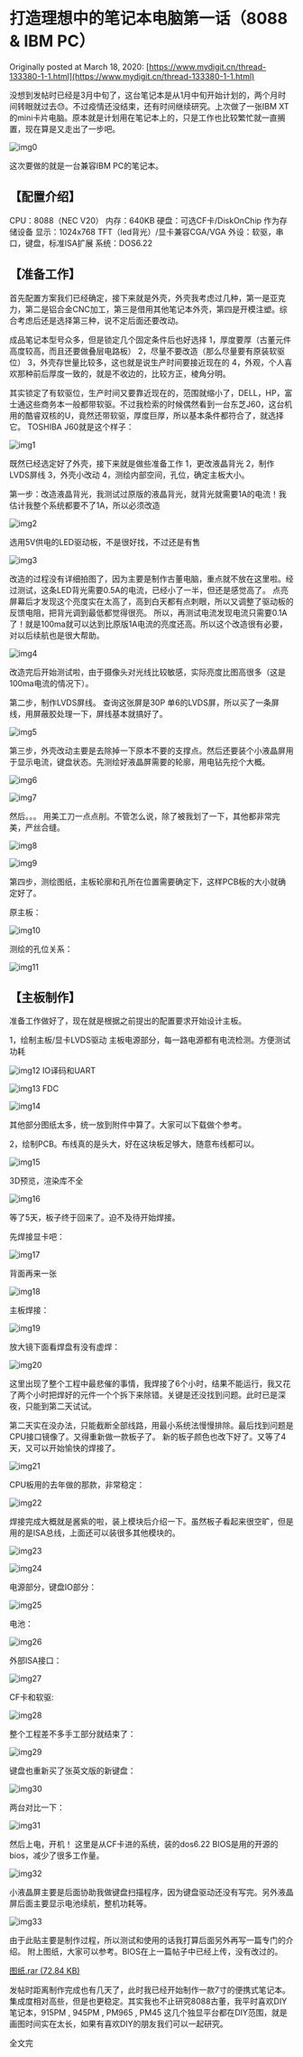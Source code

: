 # 打造理想中的笔记本电脑第一话（8088 & IBM PC）

Originally posted at March 18, 2020: [https://www.mydigit.cn/thread-133380-1-1.html](https://www.mydigit.cn/thread-133380-1-1.html)

没想到发帖时已经是3月中旬了，这台笔记本是从1月中旬开始计划的，两个月时间转眼就过去:sweat:。不过疫情还没结束，还有时间继续研究。上次做了一张IBM XT的mini卡片电脑。原本就是计划用在笔记本上的，只是工作也比较繁忙就一直搁置，现在算是又走出了一步吧。

![img0](images/20200318_00.jpg) 

这次要做的就是一台兼容IBM PC的笔记本。

## 【配置介绍】
CPU：8088（NEC V20）
内存：640KB
硬盘：可选CF卡/DiskOnChip 作为存储设备
显示：1024x768 TFT（led背光）/显卡兼容CGA/VGA
外设：软驱，串口，键盘，标准ISA扩展
系统：DOS6.22

## 【准备工作】

首先配置方案我们已经确定，接下来就是外壳，外壳我考虑过几种，第一是亚克力，第二是铝合金CNC加工，第三是借用其他笔记本外壳，第四是开模注塑。综合考虑后还是选择第三种，说不定后面还要改动。

成品笔记本型号众多，但是锁定几个固定条件后也好选择
1，厚度要厚（古董元件高度较高，而且还要做叠层电路板）
2，尽量不要改造（那么尽量要有原装软驱位）
3，外壳存世量比较多，这也就是说生产时间要接近现在的
4，外观，个人喜欢那种前后厚度一致的，就是不收边的，比较方正，棱角分明。

其实锁定了有软驱位，生产时间又要靠近现在的，范围就缩小了，DELL，HP，富士通这些商务本一般都带软驱。不过我检索的时候偶然看到一台东芝J60，这台机用的酷睿双核的U，竟然还带软驱，厚度巨厚，所以基本条件都符合了，就选择它。
TOSHIBA J60就是这个样子：

![img1](images/20200318_01.jpg) 

既然已经选定好了外壳，接下来就是做些准备工作
1，更改液晶背光
2，制作LVDS屏线
3，外壳小改动
4，测绘内部空间，孔位，确定主板大小。

第一步：改造液晶背光，我测试过原版的液晶背光，就背光就需要1A的电流！我估计我整个系统都要不了1A，所以必须改造

![img2](images/20200318_02.jpg) 

选用5V供电的LED驱动板，不是很好找，不过还是有售

![img3](images/20200318_03.jpg) 

改造的过程没有详细拍图了，因为主要是制作古董电脑，重点就不放在这里啦。经过测试，这条LED背光需要0.5A的电流，已经小了一半，但还是感觉高了。
点亮屏幕后才发现这个亮度实在太高了，高到白天都有点刺眼，所以又调整了驱动板的反馈电阻，把背光调到最低都觉得很亮。
所以，再测试电流发现电流只需要0.1A了！就是100ma就可以达到比原版1A电流的亮度还高。所以这个改造很有必要，对以后续航也是很大帮助。

![img4](images/20200318_04.jpg) 

改造完后开始测试啦，由于摄像头对光线比较敏感，实际亮度比图高很多（这是100ma电流的情况下）。

第二步，制作LVDS屏线。
查询这张屏是30P 单6的LVDS屏，所以买了一条屏线，用屏蔽胶处理一下，屏线基本就搞好了。

![img5](images/20200318_05.jpg) 

第三步，外壳改动主要是去除掉一下原本不要的支撑点。然后还要装个小液晶屏用于显示电流，键盘状态。先测绘好液晶屏需要的轮廓，用电钻先挖个大概。

![img6](images/20200318_06.jpg) 

![img7](images/20200318_07.jpg) 

然后。。。 用美工刀一点点削。不管怎么说，除了被我划了一下，其他都非常完美，严丝合缝。

![img8](images/20200318_08.jpg) 

![img9](images/20200318_09.jpg) 

第四步，测绘图纸，主板轮廓和孔所在位置需要确定下，这样PCB板的大小就确定好了。

原主板：

![img10](images/20200318_10.jpg) 

测绘的孔位关系：

![img11](images/20200318_11.jpg) 

## 【主板制作】

准备工作做好了，现在就是根据之前提出的配置要求开始设计主板。

1，绘制主板/显卡LVDS驱动
主板电源部分，每一路电源都有电流检测。方便测试功耗

![img12](images/20200318_12.jpg) 
IO译码和UART

![img13](images/20200318_13.png) 
FDC

![img14](images/20200318_14.png) 

其他部分图纸太多，统一放到附件中算了。大家可以下载做个参考。

2，绘制PCB。布线真的是头大，好在这块板足够大，随意布线都可以。

![img15](images/20200318_15.jpg) 

3D预览，渲染库不全

![img16](images/20200318_16.jpg) 

等了5天，板子终于回来了。迫不及待开始焊接。

先焊接显卡吧：

![img17](images/20200318_17.jpg) 

背面再来一张

![img18](images/20200318_18.jpg) 

主板焊接：

![img19](images/20200318_19.jpg) 

放大镜下面看焊盘有没有虚焊：

![img20](images/20200318_20.jpg) 

这里出现了整个工程中最悲催的事情，我焊接了6个小时，结果不能运行，我又花了两个小时把焊好的元件一个个拆下来除错。关键是还没找到问题。此时已是深夜，只能到第二天试试。

第二天实在没办法，只能截断全部线路，用最小系统法慢慢排除。最后找到问题是CPU接口镜像了。又得重新做一款板子了。
新的板子颜色也改下好了。又等了4天，又可以开始愉快的焊接了。

![img21](images/20200318_21.jpg) 

CPU板用的去年做的那款，非常稳定：

![img22](images/20200318_22.jpg) 

焊接完成大概就是酱紫的啦，装上模块后介绍一下。虽然板子看起来很空旷，但是用的是ISA总线，上面还可以装很多其他模块的。

![img23](images/20200318_23.jpg) 

![img24](images/20200318_24.jpg) 

电源部分，键盘IO部分：

![img25](images/20200318_25.jpg) 

电池：

![img26](images/20200318_26.jpg) 

外部ISA接口：

![img27](images/20200318_27.jpg) 

CF卡和软驱:

![img28](images/20200318_28.jpg) 

整个工程差不多手工部分就结束了：

![img29](images/20200318_29.jpg) 

键盘也重新买了张英文版的新键盘：

![img30](images/20200318_30.jpg) 

两台对比一下：

![img31](images/20200318_31.jpg) 

然后上电，开机！ 这里是从CF卡进的系统，装的dos6.22
BIOS是用的开源的bios，减少了很多工作量。

![img32](images/20200318_32.jpg) 

小液晶屏主要是后面协助我做键盘扫描程序，因为键盘驱动还没有写完。另外液晶屏后面主要显示电池续航，整机功耗等。

![img33](images/20200318_33.jpg) 

由于此贴主要是制作过程，所以测试和使用的话我打算后面另外再写一篇专门的介绍。
附上图纸，大家可以参考。BIOS在上一篇帖子中已经上传，没有改过的。

[图纸.rar (72.84 KB)](https://9game.oss-us-west-1.aliyuncs.com/book8088stories/files/20200318_blueprint.rar)

发帖时距离制作完成也有几天了，此时我已经开始制作一款7寸的便携式笔记本。集成度相对高些，但是也更稳定。其实我也不止研究8088古董，我平时喜欢DIY笔记本，915PM , 945PM , PM965 , PM45 这几个独显平台都在DIY范围，就是画图时间实在太长，如果有喜欢DIY的朋友我们可以一起研究。

全文完